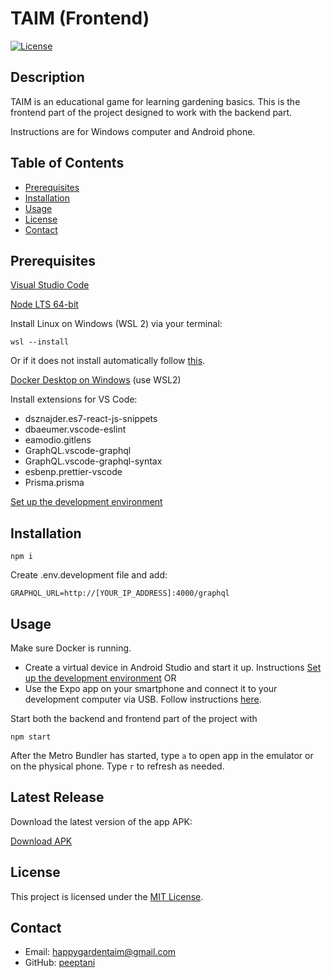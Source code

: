 # TAIM (Frontend)

[![License](https://img.shields.io/badge/license-MIT-blue.svg)](LICENSE)

## Description

TAIM is an educational game for learning gardening basics. This is the frontend part of the project designed to work with the backend part. 

Instructions are for Windows computer and Android phone.

## Table of Contents

- [Prerequisites](#prerequisites)
- [Installation](#installation)
- [Usage](#usage)
- [License](#license)
- [Contact](#contact)


## Prerequisites

[Visual Studio Code](https://code.visualstudio.com/)

[Node LTS 64-bit](https://nodejs.org/dist/v20.9.0/node-v20.9.0-x64.msi)

Install Linux on Windows (WSL 2) via your terminal:

```wsl --install```

Or if it does not install automatically follow [this](https://learn.microsoft.com/en-us/windows/wsl/install).

[Docker Desktop on Windows](https://docs.docker.com/desktop/install/windows-install/) (use WSL2)

Install extensions for VS Code:


* dsznajder.es7-react-js-snippets
* dbaeumer.vscode-eslint
* eamodio.gitlens
* GraphQL.vscode-graphql
* GraphQL.vscode-graphql-syntax
* esbenp.prettier-vscode
* Prisma.prisma

[Set up the development environment](https://reactnative.dev/docs/environment-setup?guide=native)

## Installation

```npm i```

Create .env.development file and add:

```GRAPHQL_URL=http://[YOUR_IP_ADDRESS]:4000/graphql```

## Usage

Make sure Docker is running.

* Create a virtual device in Android Studio and start it up. Instructions [Set up the development environment](https://reactnative.dev/docs/environment-setup?guide=native)
OR
* Use the Expo app on your smartphone and connect it to your development computer via USB. Follow instructions [here](https://reactnative.dev/docs/running-on-device).

Start both the backend and frontend part of the project with

```npm start```

After the Metro Bundler has started, type
```a```
to open app in the emulator or on the physical phone.
Type ```r``` to refresh as needed.

## Latest Release
Download the latest version of the app APK:

[Download APK](https://expo.dev/artifacts/eas/b81GrFrykLCsvDTk1NUemr.apk)

## License

This project is licensed under the [MIT License](LICENSE).

## Contact

- Email: happygardentaim@gmail.com
- GitHub: [peeptani](https://github.com/peeptani)
